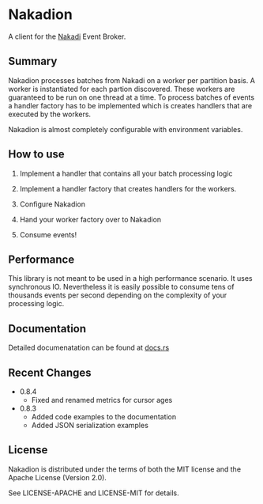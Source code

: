 # Nakadion

A client for the [Nakadi](http://nakadi.io) Event Broker.


## Summary

Nakadion processes batches from Nakadi on a worker per partition basis. A worker is
instantiated for each partion discovered. These workers are guaranteed to be run on
one thread at a time. To process batches of events a handler factory has to be implemented
which is creates handlers that are executed by the workers.

Nakadion is almost completely configurable with environment variables.

## How to use

1. Implement a handler that contains all your batch processing logic

2. Implement a handler factory that creates handlers for the workers.

3. Configure Nakadion

5. Hand your worker factory over to Nakadion

6. Consume events!

## Performance

This library is not meant to be used in a high performance scenario. It uses synchronous IO.
Nevertheless it is easily possible to consume tens of thousands events per second depending
on the complexity of your processing logic.

## Documentation

Detailed documenatation can be found at [docs.rs](https://docs.rs/nakadion)

## Recent Changes

* 0.8.4
    * Fixed and renamed metrics for cursor ages
* 0.8.3
    * Added code examples to the documentation
    * Added JSON serialization examples

## License

Nakadion is distributed under the terms of both the MIT license and the Apache License (Version 2.0).

See LICENSE-APACHE and LICENSE-MIT for details.
